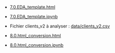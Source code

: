 * [7.0.EDA_template.html](7.0.EDA_template.html)
* [7.0.EDA_template.ipynb](7.0.EDA_template.ipynb)

* Fichier clients_v2 à analyser : [data/clients_v2.csv](data/clients_v2.csv)
  

* [8.0.html_conversion.html](8.0.html_conversion.html)
* [8.0.html_conversion.ipynb](8.0.html_conversion.ipynb)